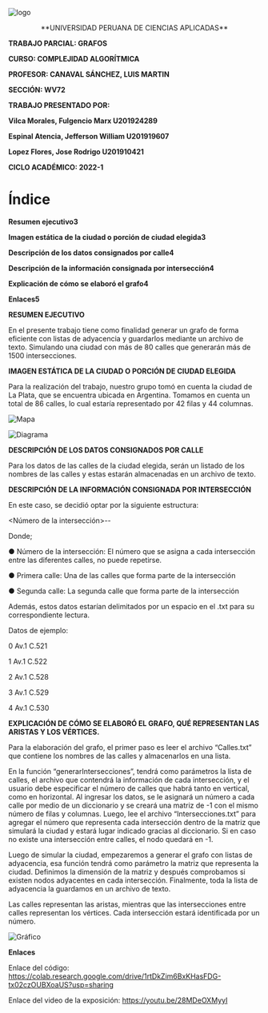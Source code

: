 ![logo](https://github.com/JeffersonEspinalA/TF-201910421-201919607-201924289/blob/main/Informe/Aspose.Words.bd2c33f2-00cf-4bcb-b3d7-f43fc638a7f5.001.png)
<center>**UNIVERSIDAD PERUANA DE CIENCIAS APLICADAS**</center>

**TRABAJO PARCIAL: GRAFOS** 

**CURSO: COMPLEJIDAD ALGORÍTMICA**

**PROFESOR: CANAVAL SÁNCHEZ, LUIS MARTIN**

**SECCIÓN: WV72**

**TRABAJO PRESENTADO POR:** 

**Vilca Morales, Fulgencio Marx		U201924289**

**Espinal Atencia, Jefferson William 		U201919607**

**Lopez Flores, Jose Rodrigo     		U201910421**








**CICLO ACADÉMICO: 2022-1**
# Índice
**Resumen ejecutivo3**

**Imagen estática de la ciudad o porción de ciudad elegida3**

**Descripción de los datos consignados por calle4**

**Descripción de la información consignada por intersección4**

**Explicación de cómo se elaboró el grafo4**

**Enlaces5**













**RESUMEN EJECUTIVO**

En el presente trabajo tiene como finalidad generar un grafo de forma eficiente con listas de adyacencia y guardarlos mediante un archivo de texto. Simulando una ciudad con más de 80 calles que generarán más de 1500 intersecciones.


**IMAGEN ESTÁTICA DE LA CIUDAD O PORCIÓN DE CIUDAD ELEGIDA**

Para la realización del trabajo, nuestro grupo tomó en cuenta la ciudad de La Plata, que se encuentra ubicada en Argentina. Tomamos en cuenta un total de 86 calles, lo cual estaría representado por 42 filas y 44 columnas.


![Mapa](https://github.com/JeffersonEspinalA/TF-201910421-201919607-201924289/blob/main/Informe/Aspose.Words.bd2c33f2-00cf-4bcb-b3d7-f43fc638a7f5.002.png)


![Diagrama](https://github.com/JeffersonEspinalA/TF-201910421-201919607-201924289/blob/main/Informe/Aspose.Words.bd2c33f2-00cf-4bcb-b3d7-f43fc638a7f5.003.png)





**DESCRIPCIÓN DE LOS DATOS CONSIGNADOS POR CALLE**

Para los datos de las calles de la ciudad elegida, serán un listado de los nombres de las calles y estas estarán almacenadas en un archivo de texto.


**DESCRIPCIÓN DE LA INFORMACIÓN CONSIGNADA POR INTERSECCIÓN**

En este caso, se decidió optar por la siguiente estructura:

<Número de la intersección>-<Primera Calle>-<Segunda Calle>

Donde;

●	Número de la intersección: El número que se asigna a cada intersección entre las diferentes calles, no puede repetirse.

●	Primera calle: Una de las calles que forma parte de la intersección 

●	Segunda calle: La segunda calle que forma parte de la intersección

Además, estos datos estarían delimitados por un espacio en el .txt para su correspondiente lectura.

Datos de ejemplo:

0 Av.1 C.521

1 Av.1 C.522

2 Av.1 C.528

3 Av.1 C.529

4 Av.1 C.530


**EXPLICACIÓN DE CÓMO SE ELABORÓ EL GRAFO, QUÉ REPRESENTAN LAS ARISTAS Y LOS VÉRTICES.**

Para la elaboración del grafo, el primer paso es leer el archivo “Calles.txt” que contiene los nombres de las calles y almacenarlos en una lista. 

En la función “generarIntersecciones”, tendrá como parámetros la lista de calles, el archivo que contendrá la información de cada intersección, y el usuario debe especificar el número de calles que habrá tanto en vertical, como en horizontal. Al ingresar los datos, se le asignará un número a cada calle por medio de un diccionario y se creará una matriz de -1 con el mismo número de filas y columnas. Luego, lee el archivo “Intersecciones.txt” para agregar el número que representa cada intersección dentro de la matriz que simulará la ciudad y estará lugar indicado gracias al diccionario. Si en caso no existe una intersección entre calles, el nodo quedará en -1.

Luego de simular la ciudad, empezaremos a generar el grafo con listas de adyacencia, esa función tendrá como parámetro la matriz que representa la ciudad. Definimos la dimensión de la matriz y después comprobamos si existen nodos adyacentes en cada intersección. Finalmente, toda la lista de adyacencia la guardamos en un archivo de texto.

Las calles representan las aristas, mientras que las intersecciones entre calles representan los vértices. Cada intersección estará identificada por un número.

![Gráfico](https://github.com/JeffersonEspinalA/TF-201910421-201919607-201924289/blob/main/Informe/Aspose.Words.bd2c33f2-00cf-4bcb-b3d7-f43fc638a7f5.004.png)

**Enlaces**

Enlace del código: <https://colab.research.google.com/drive/1rtDkZim6BxKHasFDG-tx02czOUBXoaUS?usp=sharing>

Enlace del video de la exposición: <https://youtu.be/28MDeOXMyyI>

